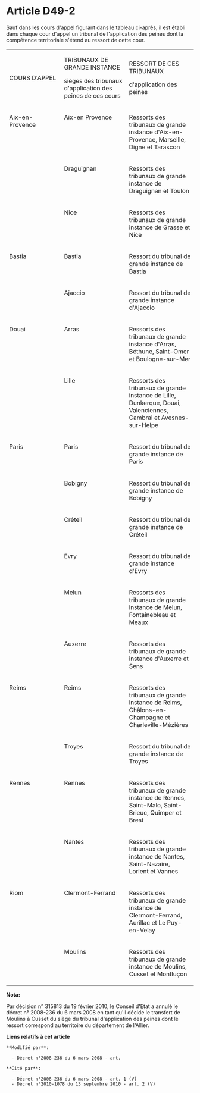 # Article D49-2

Sauf dans les cours d'appel figurant dans le tableau ci-après, il est établi dans chaque cour d'appel un tribunal de
l'application des peines dont la compétence territoriale s'étend au ressort de cette cour.

<table>
  <tbody>
    <tr>
      <td width="181">

COURS D'APPEL

</td>
      <td width="209">

TRIBUNAUX DE GRANDE INSTANCE

sièges des tribunaux d'application des peines de ces cours

</td>
      <td width="215">

RESSORT DE CES TRIBUNAUX

d'application des peines

</td>
    </tr>
    <tr>
      <td width="181" valign="top">

Aix-en-Provence

</td>
      <td valign="top" width="209">

Aix-en Provence

</td>
      <td valign="top" width="215">

Ressorts des tribunaux de grande instance d'Aix-en-Provence, Marseille, Digne et Tarascon

</td>
    </tr>
    <tr>
      <td width="181" valign="top">
      </td><td width="209" valign="top">

Draguignan

</td>
      <td width="215" valign="top">

Ressorts des tribunaux de grande instance de Draguignan et Toulon

</td>
    </tr>
    <tr>
      <td valign="top" width="181">
      </td><td width="209" valign="top">

Nice

</td>
      <td width="215" valign="top">

Ressorts des tribunaux de grande instance de Grasse et Nice

</td>
    </tr>
    <tr>
      <td width="181" valign="top">

Bastia

</td>
      <td width="209" valign="top">

Bastia

</td>
      <td valign="top" width="215">

Ressort du tribunal de grande instance de Bastia

</td>
    </tr>
    <tr>
      <td width="181" valign="top">
      </td><td width="209" valign="top">

Ajaccio

</td>
      <td width="215" valign="top">

Ressort du tribunal de grande instance d'Ajaccio

</td>
    </tr>
    <tr>
      <td width="181" valign="top">

Douai

</td>
      <td valign="top" width="209">

Arras

</td>
      <td width="215" valign="top">

Ressorts des tribunaux de grande instance d'Arras, Béthune, Saint-Omer et Boulogne-sur-Mer

</td>
    </tr>
    <tr>
      <td width="181" valign="top">
      </td><td valign="top" width="209">

Lille

</td>
      <td width="215" valign="top">

Ressorts des tribunaux de grande instance de Lille, Dunkerque, Douai, Valenciennes, Cambrai et Avesnes-sur-Helpe

</td>
    </tr>
    <tr>
      <td valign="top" width="181">

Paris

</td>
      <td width="209" valign="top">

Paris

</td>
      <td valign="top" width="215">

Ressort du tribunal de grande instance de Paris

</td>
    </tr>
    <tr>
      <td width="181" valign="top">
      </td><td width="209" valign="top">

Bobigny

</td>
      <td width="215" valign="top">

Ressort du tribunal de grande instance de Bobigny

</td>
    </tr>
    <tr>
      <td valign="top" width="181">
      </td><td width="209" valign="top">

Créteil

</td>
      <td width="215" valign="top">

Ressort du tribunal de grande instance de Créteil

</td>
    </tr>
    <tr>
      <td valign="top" width="181">
      </td><td valign="top" width="209">

Evry

</td>
      <td valign="top" width="215">

Ressort du tribunal de grande instance d'Evry

</td>
    </tr>
    <tr>
      <td valign="top" width="181">
      </td><td width="209" valign="top">

Melun

</td>
      <td width="215" valign="top">

Ressorts des tribunaux de grande instance de Melun, Fontainebleau et Meaux

</td>
    </tr>
    <tr>
      <td width="181" valign="top">
      </td><td valign="top" width="209">

Auxerre

</td>
      <td valign="top" width="215">

Ressorts des tribunaux de grande instance d'Auxerre et Sens

</td>
    </tr>
    <tr>
      <td valign="top" width="181">

Reims

</td>
      <td width="209" valign="top">

Reims

</td>
      <td valign="top" width="215">

Ressorts des tribunaux de grande instance de Reims, Châlons-en-Champagne et Charleville-Mézières

</td>
    </tr>
    <tr>
      <td valign="top" width="181">
      </td><td valign="top" width="209">

Troyes

</td>
      <td valign="top" width="215">

Ressort du tribunal de grande instance de Troyes

</td>
    </tr>
    <tr>
      <td valign="top" width="181">

Rennes

</td>
      <td valign="top" width="209">

Rennes

</td>
      <td width="215" valign="top">

Ressorts des tribunaux de grande instance de Rennes, Saint-Malo, Saint-Brieuc, Quimper et Brest

</td>
    </tr>
    <tr>
      <td width="181" valign="top">
      </td><td valign="top" width="209">

Nantes

</td>
      <td width="215" valign="top">

Ressorts des tribunaux de grande instance de Nantes, Saint-Nazaire, Lorient et Vannes

</td>
    </tr>
    <tr>
      <td width="181" valign="top">

Riom

</td>
      <td width="209" valign="top">

Clermont-Ferrand

</td>
      <td valign="top" width="215">

Ressorts des tribunaux de grande instance de Clermont-Ferrand, Aurillac et Le Puy-en-Velay

</td>
    </tr>
    <tr>
      <td valign="top" width="181">
      </td><td width="209" valign="top">

Moulins

</td>
      <td valign="top" width="215">

Ressorts des tribunaux de grande instance de Moulins, Cusset et Montluçon

</td>
    </tr>
  </tbody>
</table>

**Nota:**

Par décision n° 315813 du 19 février 2010, le Conseil d'Etat a annulé le décret n° 2008-236 du 6 mars 2008 en tant qu'il
décide le transfert de Moulins à Cusset du siège du tribunal d'application des peines dont le ressort  correspond au
territoire du département de l'Allier.

**Liens relatifs à cet article**

	**Modifié par**:

	  - Décret n°2008-236 du 6 mars 2008 - art.

	**Cité par**:

	  - Décret n°2008-236 du 6 mars 2008 - art. 1 (V)
	  - Décret n°2010-1078 du 13 septembre 2010 - art. 2 (V)
